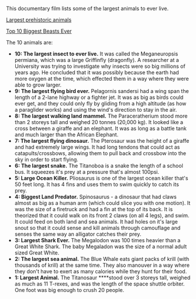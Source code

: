 This documentary film lists some of the largest animals to ever live.

[Largest prehistoric animals](https://en.wikipedia.org/wiki/Largest_prehistoric_animals)

[Top 10 Biggest Beasts Ever](https://www.natgeotv.com/int/top-10-biggest-beasts-ever)

The 10 animals are:
- **10: The largest insect to ever live.** It was called the Meganeuropsis permiana, which was a large Griffinfly (dragonfly). A researcher at a University was trying to investigate why insects were so big millions of years ago. He concluded that it was possibly because the earth had more oxygen at the time, which effected them in a way where they were able to grow larger.
- **9: The largest flying bird ever.** Pelagornis sandersi had a wing span the length of a 2-lane highway or a fighter jet. It was as big as birds could ever get, and they could only fly by gliding from a high altitude (as how a paraglider works) and using the wind's direction to stay in the air.
- **8: The largest walking land mammel.** The Paraceratherium stood more than 2 storeys tall and weighed 20 tonnes (20,000 kg). It looked like a cross between a giraffe and an elephant. It was as long as a battle tank and much larger than the African Elephant.
- **7: The largest flying dinosaur.** The Pterosaur was the height of a giraffe and had extremely large wings. It had long tendons that could act as catapults/crossbows, allowing them to pull back and crossbow into the sky in order to start flying.
- **6: The largest snake.** The Titanoboa is a snake the length of a school bus. It squeezes it's prey at a pressure that's almost 100psi.
- **5: Large Ocean Killer.** Pliosaurus is one of the largest ocean killer that's 50 feet long. It has 4 fins and uses them to swim quickly to catch its prey.
- **4: Biggest Land Predator.** Spinosaurus - a dinosaur that had claws almost as big as a human arm (which could slice you with one motion). It was the size of a firetruck and had a fin at the top of its back. It is theorized that it could walk on its front 2 claws (on all 4 legs), and swim. It could feed on both land and sea animals. It had holes on it's large snout so that it could sense and kill animals through camouflage and senses the same way an alligator catches their prey.
- **3: Largest Shark Ever.** The Megalodon was 100 times heavier than a Great White Shark. The baby Megaladon was the size of a normal adult sized Great White.
- **2: The largest sea animal.** The Blue Whale eats giant packs of krill (with thousands of krill) at the same time. They also manouver in a way where they don't have to exert as many calories while they hunt for their food.
- **1: Largest Animal.** The Titanosaur ****stood over 3 storeys tall, weighed as much as 11 T-rexes, and was the length of the space shuttle orbiter. One foot was big enough to crush 20 people.